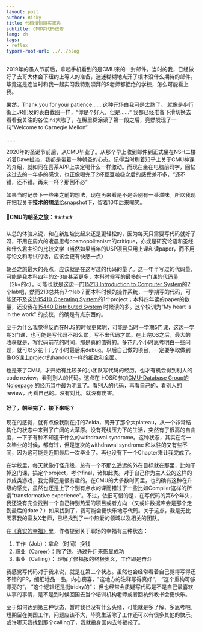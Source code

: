```yaml
---
layout: post
author: Ricky
title: 代码培训班买家秀
subtitle: CMU写代码进修
lang: zh
tags: 
- reflex
typora-root-url: ../../blog
---
```




2019年的愚人节前后，拿起手机看到的是CMU来的一封邮件。当时的我，已经做好了去哥大体会下纽约上等人的准备，迷迷糊糊地点开了根本没什么期待的邮件。毕竟这是连当时和我一起实习我特别崇拜的S老师都拒绝的学校，怎么可能看上我。

果然，Thank you for your patience…… 这种开场白我可是太熟了。 就像是步行街上JR们发的表白截图一样，“你是个好人，但是……“ 我都已经准备下滑切换去看看我关注的各位ins大咖了，在稀里糊涂读了第一段之后，竟然发现了一句”Welcome to Carnegie Mellon“

……

2020年的圣诞节前后，从CMU毕业了。从那个早上收到邮件到正式坐在NSH二楼听着Dave扯淡，我都是带着一种朝圣的心态。记得当时刷着知乎上关于CMU神课的介绍，就如同在喜茶APP上决定喝什么一样激动。而现在坐在电脑前码字，回忆这过去的一年多的感觉，也正像喝完了2杯豆豆啵啵之后的感受差不多，“还不错，还不错。再来一杯？那倒不必“

如果当时记录下一些来之前的想法，现在再来看是不是会别有一番滋味。所以我现在把我关于**技术的想法**给snapshot下，留着10年后来嘲笑。



#### 🍭CMU的朝圣之旅：⭐️⭐️⭐️⭐️⭐️

从总的体验来说，和在新加坡比起来还是更轻松的，因为每天只需要写代码就好了呀，不用在周六的凌晨思考cosmopolitanism的critique，亦或是研究论语和圣经和什么君主论的比较文学（当然如果当年的USP项目只用上课和读paper，而不用写论文和考试的话，应该会更有快感一点）

朝圣之旅最大的亮点，应该就是在这写过的代码的量了。这一年半写过的代码量，可能是我本科四年的2-3倍甚至更多，本科时候写的最多的一门课的[代码量](https://github.com/githubxxcc/n-body-simulation)（2k+的c），可能也就是这边一门[15213 Introduction to Computer System](https://www.cs.cmu.edu/~213/)的2个lab吧，然而213总共有7个lab？而本科时候的操作系统，一学期写的代码，可能还不及这边[15410 Operating System](https://www.cs.cmu.edu/~410/)的1个project；本科四年读的paper的数量，还没我在[15440 Distributed System](https://www.synergylabs.org/courses/15-440/) 时候读的多。这个校训为"My heart is in the work" 的技校，的确是有点东西的。

至于为什么我觉得反而在NUS的时候更累呢，可能是当时一学期5门课，这边一学期3门课，也可能是写代码不那么累，写不出代码才累。在上完OS之后，最大的收获就是，写代码前花的时间，那是真的值得的。多花几个小时思考明白一些问题，就可以少花十几个小时最后来debug。以后自己做的项目，一定要争取做到像OS课上project的handout一样的细致和全面。

也是来了CMU，才开始有比较多的小团队写代码的经历，也才有机会得到别人的code review，看到别人的代码。这点在上OS和参加[CMU-Database Group的Noisepage](https://github.com/cmu-db/noisepage) 的经历当中最为明显了。看别人的代码，再看自己的，看别人的review，再看自己的。没有对比，就没有伤害。



#### 好了，朝圣完了，接下来呢？

现在的感觉，就有点像我刚在打的Zelda，离开了那个大plateau，从一个非常结构化的状态中来到了广阔的大草原。没有死线压力下的生活，突然有了很高的自由度，一下子有种不知道干什么的withdrawal syndrome。这种状态，其实在每一次毕业的时候，都有过，但是这次的withdrawal syndrome 和以往的又有些不同，因为这可能是近期最后一次毕业了。再也没有下一个Chapter来让我完成了。 

在学校里，每天就像打怪升级，总有一个不那么遥远的外在目标就在那里，比如干掉这门课，搞定个project，考个final，诸如此类。对于自己作为主人公的这样的养成类游戏，我觉得还是很有趣的。在CMU的大多数时间里，也的确有这种在升级的感觉，虽然也还是上了个别有点水的课而错过了一些比如Complier这样的所谓“transformative experience”。不过，依旧可惜的是，在写代码的第6个年头，我还没有完全找到一个自己特别热爱的项目或者方向 （又或许数据库会是那个走到最后的date？）如果找到了，我可能会更快乐地写代码。关于这点，我是无比羡慕我的室友X老师，已经找到了一个热爱的领域以及相关的团队。

在[《真实的幸福》](https://book.douban.com/subject/4934733//)里，作者提到关于职场的幸福有三种状态：

1. 工作（Job）：拿命（时间）换钱
2. 职业（Career）：除了钱，通过升迁来彰显成功
3. 事业（Calling）： 理解了修福报的终极奥义，工作即是奋斗

我感觉写代码对于我来说，就是在第二个状态。虽然也会经常看着自己觉得写得还不错的PR，细细地品一品，内心窃喜，"这地方的注释写得真好“， ”这个重构可够漂亮的“， ”这个逻辑还是挺tricky的“； 但也经常会质疑写代码是不是自己最喜欢从事的事情，是不是到时候回国去当个培训机构老师或者回杭外教书会更快乐。

至于如何达到第三种状态，暂时我也没有什么头绪，可能就是多了解、多思考吧。短期留在美国工作，问题应该不大，毕竟生活除了工作还可以有很多其他的快乐。或许哪天我找到那个calling了，我就投身国内去修福报了。 






